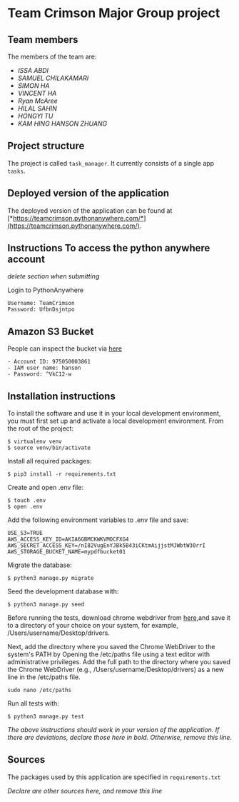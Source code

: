 # Team Crimson Major Group project

## Team members
The members of the team are:
- *ISSA ABDI*
- *SAMUEL CHILAKAMARI*
- *SIMON HA*
- *VINCENT HA*
- *Ryan McAree*
- *HILAL SAHIN*
- *HONGYI TU*
- *KAM HING HANSON ZHUANG*

## Project structure
The project is called `task_manager`.  It currently consists of a single app `tasks`.

## Deployed version of the application
The deployed version of the application can be found at [*https://teamcrimson.pythonanywhere.com/*](https://teamcrimson.pythonanywhere.com/).

## Instructions To access the python anywhere account
*delete section when submitting*

Login to PythonAnywhere
```
Username: TeamCrimson
Password: UfbnDsjntpo
```

## Amazon S3 Bucket

People can inspect the bucket via [here](https://aws.amazon.com)
```
- Account ID: 975050003861
- IAM user name: hanson
- Password: ^VkC12-w
```

## Installation instructions
To install the software and use it in your local development environment, you must first set up and activate a local development environment.  From the root of the project:

```
$ virtualenv venv
$ source venv/bin/activate
```

Install all required packages:

```
$ pip3 install -r requirements.txt
```

Create and open .env file:

```
$ touch .env
$ open .env
```

Add the following environment variables to .env file and save:

```
USE_S3=TRUE
AWS_ACCESS_KEY_ID=AKIA6GBMCKWKVMOCFXG4
AWS_SECRET_ACCESS_KEY=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
AWS_STORAGE_BUCKET_NAME=mypdfbucket01
```

Migrate the database:

```
$ python3 manage.py migrate
```

Seed the development database with:

```
$ python3 manage.py seed
```

Before running the tests, download chrome webdriver from  [here](https://googlechromelabs.github.io/chrome-for-testing/),and save it to a directory of your choice on your system, for example, /Users/username/Desktop/drivers. 


Next, add the directory where you saved the Chrome WebDriver to the system's PATH by Opening the /etc/paths file using a text editor with administrative privileges. Add the full path to the directory where you saved the Chrome WebDriver (e.g., /Users/username/Desktop/drivers) as a new line in the /etc/paths file.
```
sudo nano /etc/paths
```

Run all tests with:
```
$ python3 manage.py test
```

*The above instructions should work in your version of the application.  If there are deviations, declare those here in bold.  Otherwise, remove this line.*

## Sources
The packages used by this application are specified in `requirements.txt`

*Declare are other sources here, and remove this line*
